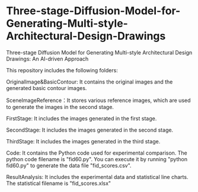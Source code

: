 # Three-stage-Diffusion-Model-for-Generating-Multi-style-Architectural-Design-Drawings
Three-stage Diffusion Model for Generating Multi-style Architectural Design Drawings: An AI-driven Approach

This repository includes the following folders:

OriginalImage&BasicContour: It contains the original images and the generated basic contour images.

SceneImageReference：It stores various reference images, which are used to generate the images in the second stage.

FirstStage: It includes the images generated in the first stage.

SecondStage: It includes the images generated in the second stage.

ThirdStage: It includes the images generated in the third stage.

Code: It contains the Python code used for experimental comparison. The python code filename is "fid60.py". You can execute it by running "python fid60.py" to generate the data file "fid_scores.csv".

ResultAnalysis: It includes the experimental data and statistical line charts. The statistical filename is "fid_scores.xlsx"
